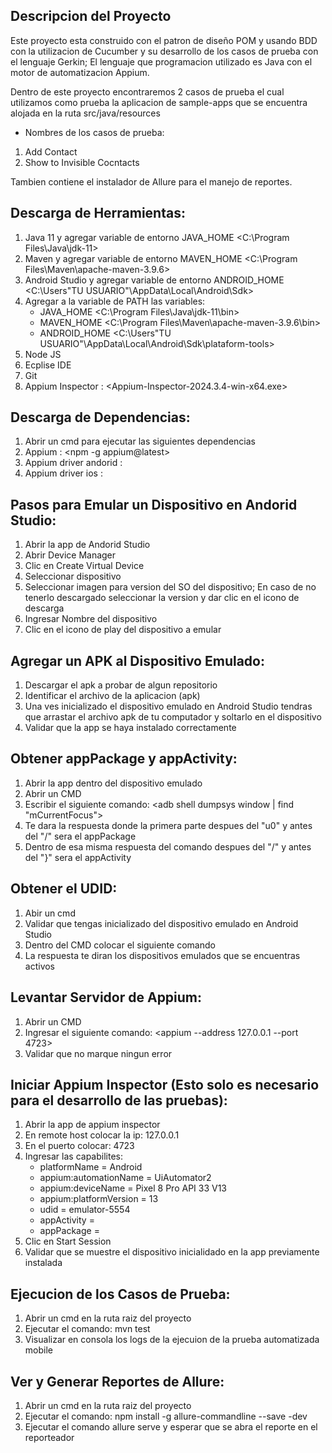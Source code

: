 ## Descripcion del Proyecto
Este proyecto esta construido con el patron de diseño POM y usando BDD con la utilizacion de Cucumber y su desarrollo de los casos de prueba con el lenguaje Gerkin; El lenguaje que programacion utilizado es Java con el motor de automatizacion Appium.

Dentro de este proyecto encontraremos 2 casos de prueba el cual utilizamos como prueba la aplicacion de sample-apps que se encuentra alojada en la ruta src/java/resources

- Nombres de los casos de prueba:
1. Add Contact
2. Show to Invisible Cocntacts

Tambien contiene el instalador de Allure para el manejo de reportes.

## Descarga de Herramientas:

1. Java 11 y agregar variable de entorno JAVA_HOME <C:\Program Files\Java\jdk-11>
2. Maven y agregar variable de entorno MAVEN_HOME <C:\Program Files\Maven\apache-maven-3.9.6>
3. Android Studio y agregar variable de entorno ANDROID_HOME <C:\Users\"TU USUARIO"\AppData\Local\Android\Sdk>
4. Agregar a la variable de PATH las variables:
	- JAVA_HOME <C:\Program Files\Java\jdk-11\bin>
	- MAVEN_HOME <C:\Program Files\Maven\apache-maven-3.9.6\bin>
	- ANDROID_HOME <C:\Users\"TU USUARIO"\AppData\Local\Android\Sdk\plataform-tools>
5. Node JS 
6. Ecplise IDE
7. Git
8. Appium Inspector : <Appium-Inspector-2024.3.4-win-x64.exe>

## Descarga de Dependencias:

1. Abrir un cmd para ejecutar las siguientes dependencias
2. Appium : <npm -g appium@latest>
3. Appium driver andorid : <appium driver install uiautomator2>
4. Appium driver ios : <appium driver install xcuitest>

## Pasos para Emular un Dispositivo en Andorid Studio:

1. Abrir la app de Andorid Studio
2. Abrir Device Manager 
3. Clic en Create Virtual Device 
4. Seleccionar dispositivo
5. Seleccionar imagen para version del SO del dispositivo; En caso de no tenerlo descargado seleccionar la version y dar clic en el icono de descarga
6. Ingresar Nombre del dispositivo 
7. Clic en el icono de play del dispositivo a emular

## Agregar un APK al Dispositivo Emulado:

1. Descargar el apk a probar de algun repositorio
2. Identificar el archivo de la aplicacion (apk)
3. Una ves inicializado el dispositivo emulado en Android Studio tendras que arrastar el archivo apk de tu computador y soltarlo en el dispositivo
4. Validar que la app se haya instalado correctamente

## Obtener appPackage y appActivity:

1. Abrir la app dentro del dispositivo emulado 
2. Abrir un CMD
3. Escribir el siguiente comando: <adb shell dumpsys window | find "mCurrentFocus">
4. Te dara la respuesta donde la primera parte despues del "u0" y antes del "/" sera el appPackage
5. Dentro de esa misma respuesta del comando despues del "/" y antes del "}" sera el appActivity

## Obtener el UDID:

1. Abir un cmd 
2. Validar que tengas inicializado del dispositivo emulado en Android Studio 
3. Dentro del CMD colocar el siguiente comando <adb devices>
4. La respuesta te diran los dispositivos emulados que se encuentras activos

## Levantar Servidor de Appium:

1. Abrir un CMD
2. Ingresar el siguiente comando: <appium --address 127.0.0.1 --port 4723>
3. Validar que no marque ningun error 

## Iniciar Appium Inspector (Esto solo es necesario para el desarrollo de las pruebas):

1. Abrir la app de appium inspector 
2. En remote host colocar la ip: 127.0.0.1
3. En el puerto colocar: 4723
4. Ingresar las capabilites:
	- platformName = Android
	- appium:automationName = UiAutomator2
	- appium:deviceName = Pixel 8 Pro API 33 V13 <nombre de tu dispositivo como aparece en Android Studio>
	- appium:platformVersion = 13 <numero de tu version del SO del dispositivo>
	- udid = emulator-5554 <udid del dispositivo emulado>
	- appActivity = <nombre de la actividad de la app>
	- appPackage = <nombre del paquete de la app>
5. Clic en Start Session
6. Validar que se muestre el dispositivo inicialidado en la app previamente instalada

## Ejecucion de los Casos de Prueba:
  
1. Abrir un cmd en la ruta raiz del proyecto
2. Ejecutar el comando: mvn test
3. Visualizar en consola los logs de la ejecuion de la prueba automatizada mobile

## Ver y Generar Reportes de Allure:

1. Abrir un cmd en la ruta raiz del proyecto 
2. Ejecutar el comando: npm install -g allure-commandline --save -dev
3. Ejecutar el comando allure serve y esperar que se abra el reporte en el reporteador
